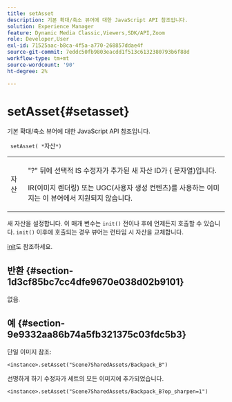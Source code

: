```yaml
---
title: setAsset
description: 기본 확대/축소 뷰어에 대한 JavaScript API 참조입니다.
solution: Experience Manager
feature: Dynamic Media Classic,Viewers,SDK/API,Zoom
role: Developer,User
exl-id: 71525aac-b8ca-4f5a-a770-268857ddae4f
source-git-commit: 7eddc50fb9803eacdd1f513c6132380793b6f88d
workflow-type: tm+mt
source-wordcount: '90'
ht-degree: 2%

---
```


# setAsset{#setasset}

기본 확대/축소 뷰어에 대한 JavaScript API 참조입니다.

` setAsset( *`자산`*)`

<table id="table_896DFF34A68A403DB93A6D597461A573"> 
 <tbody> 
  <tr> 
   <td colname="col1"> <p> <span class="codeph"> <span class="varname"> 자산</span> </span> </p> </td> 
   <td colname="col2"> <p>"?" 뒤에 선택적 IS 수정자가 추가된 새 자산 ID가 {<span class="codeph"> 문자열</span>}입니다. </p> <p> IR(이미지 렌더링) 또는 UGC(사용자 생성 컨텐츠)를 사용하는 이미지는 이 뷰어에서 지원되지 않습니다. </p> </td> 
  </tr> 
 </tbody> 
</table>

새 자산을 설정합니다. 이 매개 변수는 `init()` 전이나 후에 언제든지 호출할 수 있습니다. `init()` 이후에 호출되는 경우 뷰어는 런타임 시 자산을 교체합니다.

[init](../../../c-html5-s7-aem-asset-viewers/c-html5-20-basic-zoom-viewer-about/c-html5-20-basic-zoom-viewer-javascriptapiref/r-html5-basic-zoom-viewer-20-javascriptapiref-init.md#reference-aee94dd92a28410784f7a1792e28683b)도 참조하세요.

## 반환 {#section-1d3cf85bc7cc4dfe9670e038d02b9101}

없음.

## 예 {#section-9e9332aa86b74a5fb321375c03fdc5b3}

단일 이미지 참조:

```
<instance>.setAsset("Scene7SharedAssets/Backpack_B")
```

선명하게 하기 수정자가 세트의 모든 이미지에 추가되었습니다.

```
<instance>.setAsset("Scene7SharedAssets/Backpack_B?op_sharpen=1")
```
